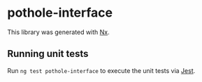# pothole-interface

This library was generated with [Nx](https://nx.dev).

## Running unit tests

Run `ng test pothole-interface` to execute the unit tests via [Jest](https://jestjs.io).
